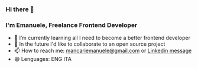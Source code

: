 ### Hi there 👋
### I'm Emanuele, Freelance Frontend Developer

- 🌱 I’m currently learning all I need to become a better frontend developer 
- 👯 In the future I'd like to collaborate to an open source project
- 📫 How to reach me: mancariemanuele@gmail.com or <a href="https://www.linkedin.com/in/emanuele-mancari-b4b10171/" target="_blank" >Linkedin message</a>
- 😄 Lenguages: ENG ITA
<!-- - ⚡ Fun fact: lot of -->
